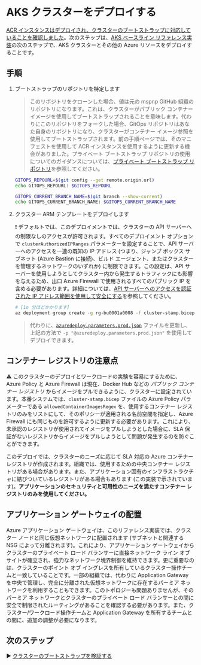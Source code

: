 # AKS クラスターをデプロイする

[ACR インスタンスはデプロイされ、クラスターのブートストラップに対応していることを確認しました](./05-bootstrap-prep.md)。次のステップは、[AKS ベースライン リファレンス実装](./)の次のステップで、AKS クラスターとその他の Azure リソースをデプロイすることです。

## 手順

1. ブートストラップのリポジトリを特定します

   > このリポジトリをクローンした場合、値は元の mspnp GitHub 組織のリポジトリになります。これは、クラスターがパブリック コンテナー イメージを使用してブートストラップされることを意味します。代わりにこのリポジトリをフォークした場合、GitOps リポジトリはあなた自身のリポジトリになり、クラスターがコンテナー イメージ参照を使用してブートストラップされます。前の手順ページでは、そのマニフェストを使用して ACR インスタンスを使用するように更新する機会がありました。プライベート ブートストラップ リポジトリの使用についてのガイダンスについては、[プライベート ブートストラップ リポジトリ](./cluster-manifests/README.md#private-bootstrapping-repository)を参照してください。

   ```bash
   GITOPS_REPOURL=$(git config --get remote.origin.url)
   echo GITOPS_REPOURL: $GITOPS_REPOURL

   GITOPS_CURRENT_BRANCH_NAME=$(git branch --show-current)
   echo GITOPS_CURRENT_BRANCH_NAME: $GITOPS_CURRENT_BRANCH_NAME
   ```

2. クラスター ARM テンプレートをデプロイします

   :exclamation: デフォルトでは、このデプロイメントでは、クラスターの API サーバーへの制限なしのアクセスが許可されます。すべてのデプロイメント オプションで `clusterAuthorizedIPRanges` パラメーターを設定することで、API サーバーへのアクセスを一連の既知の IP アドレス (つまり、ジャンプ ボックス サブネット (Azure Bastion に接続)、ビルド エージェント、またはクラスターを管理するネットワークのいずれか) に制限できます。この設定は、API サーバーを使用しようとしてクラスター内から発生するトラフィックにも影響を与えるため、出口 Azure Firewall で使用されるすべてのパブリック IP を含める必要があります。詳細については、[API サーバーへのアクセスを認証された IP アドレス範囲を使用して安全にする](https://docs.microsoft.com/azure/aks/api-server-authorized-ip-ranges#create-an-aks-cluster-with-api-server-authorized-ip-ranges-enabled)を参照してください。

   ```bash
   # [1o 分ほどかかります]
   az deployment group create -g rg-bu0001a0008 -f cluster-stamp.bicep -p targetVnetResourceId=${RESOURCEID_VNET_CLUSTERSPOKE_AKS_BASELINE} clusterAdminAadGroupObjectId=${AADOBJECTID_GROUP_CLUSTERADMIN_AKS_BASELINE} a0008NamespaceReaderAadGroupObjectId=${AADOBJECTID_GROUP_A0008_READER_AKS_BASELINE} k8sControlPlaneAuthorizationTenantId=${TENANTID_K8SRBAC_AKS_BASELINE} appGatewayListenerCertificate=${APP_GATEWAY_LISTENER_CERTIFICATE_AKS_BASELINE} aksIngressControllerCertificate=${AKS_INGRESS_CONTROLLER_CERTIFICATE_BASE64_AKS_BASELINE} domainName=${DOMAIN_NAME_AKS_BASELINE} gitOpsBootstrappingRepoHttpsUrl=${GITOPS_REPOURL} gitOpsBootstrappingRepoBranch=${GITOPS_CURRENT_BRANCH_NAME} location=japaneast
   ```

   > 代わりに、[`azuredeploy.parameters.prod.json`](./azuredeploy.parameters.prod.json) ファイルを更新し、上記の方法で `-p "@azuredeploy.parameters.prod.json"` を使用してデプロイできます。

## コンテナー レジストリの注意点

:warning: このクラスターのデプロイとワークロードの実験を容易にするために、Azure Policy と Azure Firewall は現在、Docker Hub などの _パブリック コンテナー レジストリ_ からイメージをプルできるように、クラスターに設定されています。本番システムでは、`cluster-stamp.bicep` ファイルの Azure Policy パラメーターである `allowedContainerImagesRegex` を、使用するコンテナー レジストリのみをリストにして、そのポリシーが適用される名前空間を指定し、Azure Firewall にも同じものを許可するように更新する必要があります。これにより、未承認のレジストリが使用されてイメージをプルしようとした場合に、SLA 保証がないレジストリからイメージをプルしようとして問題が発生するのを防ぐことができます。

このデプロイでは、クラスターのニーズに応じて SLA 対応の Azure コンテナー レジストリが作成されます。組織では、使用するための中央コンテナー レジストリがある場合があります。また、アプリケーション固有のインフラストラクチャに結びついているレジストリがある場合もあります (この実装で示されています)。**アプリケーションのセキュリティと可用性のニーズを満たすコンテナー レジストリのみを使用してください。**

## アプリケーション ゲートウェイの配置

Azure アプリケーション ゲートウェイは、このリファレンス実装では、クラスター ノードと同じ仮想ネットワークに配置されます (サブネットと関連する NSG によって分離されます)。これにより、アプリケーション ゲートウェイからクラスターのプライベート ロード バランサーに直接ネットワーク ライン オブ サイトが確立され、強力なネットワーク境界制御を維持できます。更に重要なのは、クラスターのポイント オブ イングレスを所有しているクラスター操作チームと一致していることです。一部の組織では、代わりに Application Gateway を中央で管理し、完全に分離された仮想ネットワークに存在するパーミア ネットワークを利用することもできます。このトポロジーも問題ありませんが、そのパーミア ネットワークとクラスターのプライベート ロード バランサーとの間に安全で制限されたルーティングがあることを確認する必要があります。また、クラスター/ワークロード操作チームと Application Gateway を所有するチームとの間に、追加の調整が必要になります。

## 次のステップ

:arrow_forward: [クラスターのブートストラップを検証する](./07-bootstrap-validation.md)

